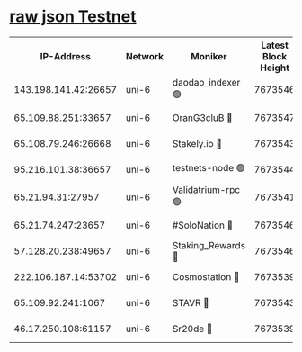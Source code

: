 [raw json Testnet](https://rpc-check.junot.stavr.tech/junot/rpc-junot-result.json)
=


<table><tr><th>IP-Address</th><th>Network</th><th>Moniker</th><th>Latest Block Height</th><th>Earliest Block Height</th><th>Catching Up</th><th>Tx Index</th><th>Voting Power</th><th>Scan Time</th></tr><tr><td>143.198.141.42:26657</td><td>uni-6</td><td>daodao_indexer 🟢</td><td>7673546</td><td>1</td><td>False</td><td>off</td><td>0</td><td>2024-02-04T10:22:59.643771405UTC</td></tr><tr><td>65.109.88.251:33657</td><td>uni-6</td><td>OranG3cluB 🔴</td><td>7673547</td><td>1138541</td><td>False</td><td>on</td><td>11</td><td>2024-02-04T10:23:04.453726075UTC</td></tr><tr><td>65.108.79.246:26668</td><td>uni-6</td><td>Stakely.io 🔴</td><td>7673543</td><td>1570872</td><td>False</td><td>on</td><td>1736167</td><td>2024-02-04T10:22:49.675621198UTC</td></tr><tr><td>95.216.101.38:36657</td><td>uni-6</td><td>testnets-node 🟢</td><td>7673544</td><td>1615130</td><td>False</td><td>on</td><td>0</td><td>2024-02-04T10:22:52.108094333UTC</td></tr><tr><td>65.21.94.31:27957</td><td>uni-6</td><td>Validatrium-rpc 🟢</td><td>7673541</td><td>2943363</td><td>False</td><td>on</td><td>0</td><td>2024-02-04T10:22:44.825986106UTC</td></tr><tr><td>65.21.74.247:23657</td><td>uni-6</td><td>#SoloNation 🔴</td><td>7673546</td><td>5208001</td><td>False</td><td>on</td><td>112</td><td>2024-02-04T10:22:58.734806622UTC</td></tr><tr><td>57.128.20.238:49657</td><td>uni-6</td><td>Staking_Rewards 🔴</td><td>7673546</td><td>6514618</td><td>False</td><td>on</td><td>1008</td><td>2024-02-04T10:22:59.921938401UTC</td></tr><tr><td>222.106.187.14:53702</td><td>uni-6</td><td>Cosmostation 🔴</td><td>7673539</td><td>7473037</td><td>False</td><td>on</td><td>109003</td><td>2024-02-04T10:22:42.342720130UTC</td></tr><tr><td>65.109.92.241:1067</td><td>uni-6</td><td>STAVR 🔴</td><td>7673543</td><td>7502372</td><td>False</td><td>on</td><td>6054</td><td>2024-02-04T10:22:49.322244112UTC</td></tr><tr><td>46.17.250.108:61157</td><td>uni-6</td><td>Sr20de 🔴</td><td>7673539</td><td>7533733</td><td>False</td><td>on</td><td>37</td><td>2024-02-04T10:22:38.641632003UTC</td></tr></table>